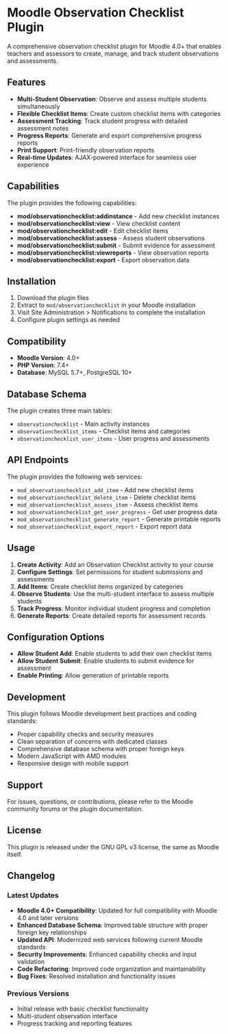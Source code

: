 
# Moodle Observation Checklist Plugin

A comprehensive observation checklist plugin for Moodle 4.0+ that enables teachers and assessors to create, manage, and track student observations and assessments.

## Features

- **Multi-Student Observation**: Observe and assess multiple students simultaneously
- **Flexible Checklist Items**: Create custom checklist items with categories
- **Assessment Tracking**: Track student progress with detailed assessment notes
- **Progress Reports**: Generate and export comprehensive progress reports
- **Print Support**: Print-friendly observation reports
- **Real-time Updates**: AJAX-powered interface for seamless user experience

## Capabilities

The plugin provides the following capabilities:

- **mod/observationchecklist:addinstance** - Add new checklist instances
- **mod/observationchecklist:view** - View checklist content
- **mod/observationchecklist:edit** - Edit checklist items
- **mod/observationchecklist:assess** - Assess student observations
- **mod/observationchecklist:submit** - Submit evidence for assessment
- **mod/observationchecklist:viewreports** - View observation reports
- **mod/observationchecklist:export** - Export observation data

## Installation

1. Download the plugin files
2. Extract to `mod/observationchecklist` in your Moodle installation
3. Visit Site Administration > Notifications to complete the installation
4. Configure plugin settings as needed

## Compatibility

- **Moodle Version**: 4.0+
- **PHP Version**: 7.4+
- **Database**: MySQL 5.7+, PostgreSQL 10+

## Database Schema

The plugin creates three main tables:

- `observationchecklist` - Main activity instances
- `observationchecklist_items` - Checklist items and categories
- `observationchecklist_user_items` - User progress and assessments

## API Endpoints

The plugin provides the following web services:

- `mod_observationchecklist_add_item` - Add new checklist items
- `mod_observationchecklist_delete_item` - Delete checklist items
- `mod_observationchecklist_assess_item` - Assess checklist items
- `mod_observationchecklist_get_user_progress` - Get user progress data
- `mod_observationchecklist_generate_report` - Generate printable reports
- `mod_observationchecklist_export_report` - Export report data

## Usage

1. **Create Activity**: Add an Observation Checklist activity to your course
2. **Configure Settings**: Set permissions for student submissions and assessments
3. **Add Items**: Create checklist items organized by categories
4. **Observe Students**: Use the multi-student interface to assess multiple students
5. **Track Progress**: Monitor individual student progress and completion
6. **Generate Reports**: Create detailed reports for assessment records

## Configuration Options

- **Allow Student Add**: Enable students to add their own checklist items
- **Allow Student Submit**: Enable students to submit evidence for assessment
- **Enable Printing**: Allow generation of printable reports

## Development

This plugin follows Moodle development best practices and coding standards:

- Proper capability checks and security measures
- Clean separation of concerns with dedicated classes
- Comprehensive database schema with proper foreign keys
- Modern JavaScript with AMD modules
- Responsive design with mobile support

## Support

For issues, questions, or contributions, please refer to the Moodle community forums or the plugin documentation.

## License

This plugin is released under the GNU GPL v3 license, the same as Moodle itself.

## Changelog

### Latest Updates

- **Moodle 4.0+ Compatibility**: Updated for full compatibility with Moodle 4.0 and later versions
- **Enhanced Database Schema**: Improved table structure with proper foreign key relationships
- **Updated API**: Modernized web services following current Moodle standards
- **Security Improvements**: Enhanced capability checks and input validation
- **Code Refactoring**: Improved code organization and maintainability
- **Bug Fixes**: Resolved installation and functionality issues

### Previous Versions

- Initial release with basic checklist functionality
- Multi-student observation interface
- Progress tracking and reporting features

